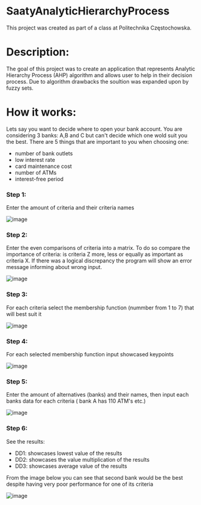 # SaatyAnalyticHierarchyProcess

This project was created as part of a class at Politechnika Częstochowska.

# Description:
The goal of this project was to create an application that represents Analytic Hierarchy Process (AHP) algorithm and allows user to help in their decision process.
Due to algorithm drawbacks the soultion was expanded upon by fuzzy sets.

# How it works:

Lets say you want to decide where to open your bank account. You are considering 3 banks: A,B and C but can't decide which one wold suit you the best. There are 5 things that are important to you when choosing one:
- number of bank outlets
- low interest rate
- card maintenance cost
- number of ATMs
- interest-free period

### Step 1:
Enter the amount of criteria and their criteria names

![image](https://user-images.githubusercontent.com/67912058/217528479-371eae02-dfd7-48aa-bd16-8dae2d54369f.png)

### Step 2:
Enter the even comparisons of criteria into a matrix. To do so compare the importance of criteria: is criteria Z more, less or equally as important as criteria X.
If there was a logical discrepancy the program will show an error message informing about wrong input.

![image](https://user-images.githubusercontent.com/67912058/217526123-31605378-60d2-41fd-b2eb-29190f264aad.png)

### Step 3:
For each criteria select the membership function (nummber from 1 to 7) that will best suit it

![image](https://user-images.githubusercontent.com/67912058/217527147-ed765bd1-522f-4469-a419-0dea84bc7d31.png)

### Step 4:
For each selected membership function input showcased keypoints

![image](https://user-images.githubusercontent.com/67912058/217527887-24054846-b4e8-4dc2-98a3-f37934b55458.png)


### Step 5:
Enter the amount of alternatives (banks) and their names, then input each banks data for each criteria ( bank A has 110 ATM's etc.)

![image](https://user-images.githubusercontent.com/67912058/217528693-38df2403-e656-42cf-8927-d3793966c81b.png)

### Step 6:
See the results:

- DD1: showcases lowest value of the results
- DD2: showcases the value multiplication  of the results
- DD3: showcases average value of the results

From the image below you can see that second bank would be the best despite having very poor performance for one of its criteria


![image](https://user-images.githubusercontent.com/67912058/217529234-0e7fa847-d189-44e4-aa9c-f696fb96a34b.png)



